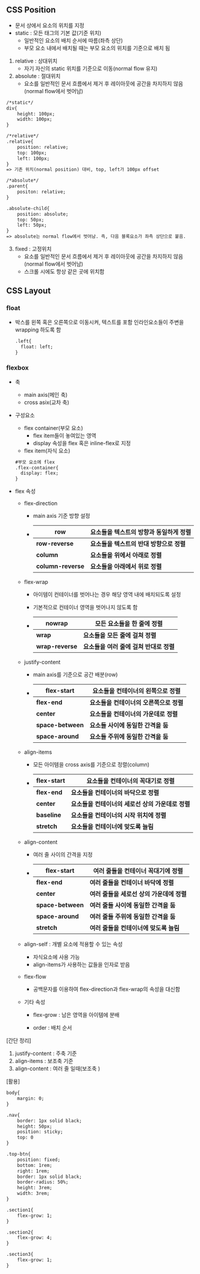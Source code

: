 ## CSS Position

- 문서 상에서 요소의 위치를 지정
- static : 모든 태그의 기본 값(기준 위치)
  - 일반적인 요소의 배치 순서에 따름(좌측 상단)
  - 부모 요소 내에서 배치될 때는 부모 요소의 위치를 기준으로 배치 됨



1. relative : 상대위치
   - 자기 자신의 static 위치를 기준으로 이동(normal flow 유지)
2. absolute : 절대위치
   - 요소를 일반적인 문서 흐름에서 제거 후 레이아웃에 공간을 차지하지 않음 (normal flow에서 벗어남)

```html
/*static*/
div{
	height: 100px;
	width: 100px;
}

/*relative*/
.relative{
	position: relative;
	top: 100px;
	left: 100px;
}
=> 기존 위치(normal position) 대비, top, left가 100px offset

/*absolute*/
.parent{
	positon: relative;
}

.absolute-child{
	position: absolute;
	top: 50px;
	left: 50px;
}
=> absolute는 normal flow에서 벗어남. 즉, 다음 블록요소가 좌측 상단으로 붙음.
```

3. fixed : 고정위치
   - 요소를 일반적인 문서 흐름에서 제거 후 레이아웃에 공간을 차지하지 않음 (normal flow에서 벗어남)
   - 스크롤 시에도 항상 같은 곳에 위치함



## CSS Layout



### float

- 박스를 왼쪽 혹은 오른쪽으로 이동시켜, 텍스트를 포함 인라인요소들이 주변을 wrapping 하도록 함

  ```html
  .left{
  	float: left;
  }
  ```

  

### flexbox

- 축
  - main axis(메인 축)
  - cross asix(교차 축)

- 구성요소

  - flex container(부모 요소)
    - flex item들이 놓여있는 영역
    - display 속성을 flex 혹은 inline-flex로 지정
  - flex item(자식 요소)

  ```html
  #부모 요소에 flex
  .flex-container{
  	display: flex;
  }
  ```

- flex 속성

  - flex-direction
    - main axis 기준 방향 설정
    - | row                | 요소들을 텍스트의 방향과 동일하게 정렬   |
      | ------------------ | ---------------------------------------- |
      | **row-reverse**    | **요소들을 텍스트의 반대 방향으로 정렬** |
      | **column**         | **요소들을 위에서 아래로 정렬**          |
      | **column-reverse** | **요소들을 아래에서 위로 정렬**          |
    
  - flex-wrap
    - 아이템이 컨테이너를 벗어나는 경우 해당 영역 내에 배치되도록 설정
    
    - 기본적으로 컨테이너 영역을 벗어나지 않도록 함
    
    - | nowrap           | 모든 요소들을 한 줄에 정렬              |
      | ---------------- | --------------------------------------- |
      | **wrap**         | **요소들을 모든 줄에 걸쳐 정렬**        |
      | **wrap-reverse** | **요소들을 여러 줄에 걸쳐 반대로 정렬** |
    
  - justify-content
    - main axis를 기준으로 공간 배분(row)
    - | flex-start        | 요소들을 컨테이너의 왼쪽으로 정렬       |
      | ----------------- | --------------------------------------- |
      | **flex-end**      | **요소들을 컨테이너의 오른쪽으로 정렬** |
      | **center**        | **요소들을 컨테이너의 가운데로 정렬**   |
      | **space-between** | **요소들 사이에 동일한 간격을 둠**      |
      | **space-around**  | **요소들 주위에 동일한 간격을 둠**      |
    
  - align-items
    - 모든 아이템을 cross axis를 기준으로 정렬(column)
    - | flex-start   | 요소들을 컨테이너의 꼭대기로 정렬                 |
      | ------------ | ------------------------------------------------- |
      | **flex-end** | **요소들을 컨테이너의 바닥으로 정렬**             |
      | **center**   | **요소들을 컨테이너의 세로선 상의 가운데로 정렬** |
      | **baseline** | **요소들을 컨테이너의 시작 위치에 정렬**          |
      | **stretch**  | **요소들을 컨테이너에 맞도록 늘림**               |
    
  - align-content
    
    - 여러 줄 사이의 간격을 지정
    
    - | flex-start        | 여러 줄들을 컨테이너 꼭대기에 정렬        |
      | ----------------- | ----------------------------------------- |
      | **flex-end**      | **여러 줄들을 컨테이너 바닥에 정렬**      |
      | **center**        | **여러 줄들을 세로선 상의 가운데에 정렬** |
      | **space-between** | **여러 줄들 사이에 동일한 간격을 둠**     |
      | **space-around**  | **여러 줄들 주위에 동일한 간격을 둠**     |
      | **stretch**       | **여러 줄들을 컨테이너에 맞도록 늘림**    |
    
  - align-self : 개별 요소에 적용할 수 있는 속성
  
    - 자식요소에 사용 가능
    - align-items가 사용하는 값들을 인자로 받음
  
  - flex-flow
  
    - 공백문자를 이용하여 flex-direction과 flex-wrap의 속성을 대신함
  
  - 기타 속성
  
    - flex-grow : 남은 영역을 아이템에 분배
    
    - order : 배치 순서
    
      

[간단 정리]

1. justify-content : 주축 기준
2. align-items : 보조축 기준
3. align-content : 여러 줄 일때(보조축 )



[활용]

```html
body{
	margin: 0;
}

.nav{
	border: 1px solid black;
	height: 50px;
	position: sticky;
	top: 0
}

.top-btn{
	position: fixed;
	bottom: 1rem;
	right: 1rem;
	border: 1px solid black;
	border-radius: 50%;
	height: 3rem;
	width: 3rem;
}

.section1{
	flex-grow: 1;
}

.section2{
	flex-grow: 4;
}

.section3{
	flex-grow: 1;
}
```
